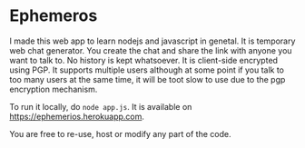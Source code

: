 # Ephemeros

I made this web app to learn nodejs and javascript in genetal. It is temporary web chat generator. You create the chat and share the link with anyone you want to talk to. No history is kept whatsoever. It is client-side encrypted using PGP. It supports multiple users although at some point if you talk to too many users at the same time, it will be toot slow to use due to the pgp encryption mechanism.

To run it locally, do `node app.js`. It is available on <https://ephemerios.herokuapp.com>.

You are free to re-use, host or modify any part of the code.